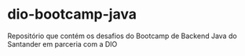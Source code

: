 # dio-bootcamp-java
Repositório que contém os desafios do Bootcamp de Backend Java do Santander em parceria com a DIO
